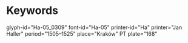 # Keywords
glyph-id="Ha-05_0309"
font-id="Ha-05"
printer-id="Ha"
printer="Jan Haller"
period="1505–1525"
place="Kraków"
PT plate="168"
